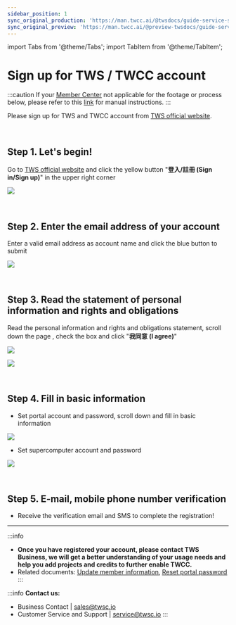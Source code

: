 ```yaml
---
sidebar_position: 1
sync_original_production: 'https://man.twcc.ai/@twsdocs/guide-service-signup-en' 
sync_original_preview: 'https://man.twcc.ai/@preview-twsdocs/guide-service-signup-en' 
---
```


import Tabs from '@theme/Tabs';
import TabItem from '@theme/TabItem';

# Sign up for TWS / TWCC account


:::caution
If your [<ins>Member Center<i class="fa fa-question-circle fa-question-circle-for-service" aria-hidden="true"></i></ins>](https://man.twcc.ai/@twsdocs/howto-service-access-service-zh) not applicable for the footage or process below, please refer to this <i class="fa fa-sign-out" aria-hidden="true"></i> [<ins>link</ins>](https://man.twcc.ai/@twsdocs/doc-mber-pjct-blng-main-zh/https%3A%2F%2Fman.twcc.ai%2F%40twsdocs%2Fguide-service-signup-zh) for manual instructions.
:::

Please sign up for TWS and TWCC account from [TWS official website](https://tws.twcc.ai/).

<br/>


## Step 1. Let's begin!

Go to [TWS official website](https://tws.twcc.ai/) and click the yellow button "**登入/註冊 (Sign in/Sign up)**" in the upper right corner

![](https://i.imgur.com/LiFZRnD.png)

<br/>


## Step 2. Enter the email address of your account

Enter a valid email address as account name and click the blue button to submit

![](https://i.imgur.com/0s5Upxx.png)

<br/>

## Step 3. Read the statement of personal information and rights and obligations

Read the personal information and rights and obligations statement, scroll down the page , check the box and click "**我同意 (I agree)**"

![](https://cos.twcc.ai/SYS-MANUAL/uploads/upload_359a4e9fe18246b695980c71bc009deb.png)

![](https://cos.twcc.ai/SYS-MANUAL/uploads/upload_01ac86267fb145557b3b99f5506a0abe.png)

<br/>

## Step 4. Fill in basic information

- Set portal account and password, scroll down and fill in basic information

![](https://cos.twcc.ai/SYS-MANUAL/uploads/upload_ca9981e883155938b5365647ca0ef59c.png)

- Set supercomputer account and password

![](https://cos.twcc.ai/SYS-MANUAL/uploads/upload_c138be3c7a047acdab56dadf2400e861.png)

<br/>

## Step 5. E-mail, mobile phone number verification

- Receive the verification email and SMS to complete the registration!


---


:::info
- **Once you have registered your account, please contact TWS Business, we will get a better understanding of your usage needs and help you add projects and credits to further enable TWCC.**
- Related documents: [<ins>Update member information</ins>](https://man.twcc.ai/@twsdocs/guide-service-update-your-info-en), [<ins>Reset portal password</ins>](https://man.twcc.ai/@twsdocs/guide-service-reset-portal-pwd-en)
:::

:::info
**Contact us:**
- Business Contact | <ins><a href = "mailto: sales@twsc.io">sales@twsc.io</a></ins>
- Customer Service and Support | <ins><a href = "mailto: sales@twsc.io">service@twsc.io</a></ins>
:::